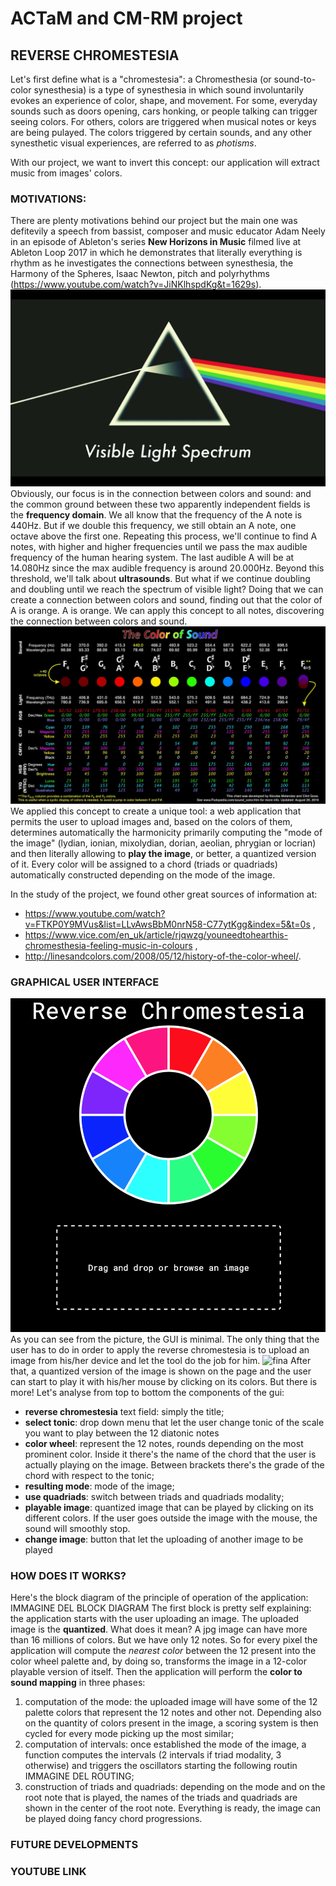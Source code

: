 # ACTaM and CM-RM project
## REVERSE CHROMESTESIA
Let's first define what is a "chromestesia": a Chromesthesia (or sound-to-color synesthesia) is a type of synesthesia in which sound involuntarily evokes an experience of color, shape, and movement. For some, everyday sounds such as doors opening, cars honking, or people talking can trigger seeing colors. For others, colors are triggered when musical notes or keys are being pulayed. The colors triggered by certain sounds, and any other synesthetic visual experiences, are referred to as *photisms*.

With our project, we want to invert this concept: our application will extract music from images' colors.

### MOTIVATIONS:
There are plenty motivations behind our project but the main one was defitevily a speech from bassist, composer and music educator Adam Neely in an episode of Ableton's series **New Horizons in Music** filmed live at Ableton Loop 2017 in which he demonstrates that literally everything is rhythm as he investigates the connections between synesthesia, the Harmony of the Spheres, Isaac Newton, pitch and polyrhythms (https://www.youtube.com/watch?v=JiNKlhspdKg&t=1629s).
![v_spectrum](/images/v_spectrum.png)
Obviously, our focus is in the connection between colors and sound: and the common ground between these two apparently independent fields is the **frequency domain**. We all know that the frequency of the A note is 440Hz. But if we double this frequency, we still obtain an A note, one octave above the first one. Repeating this process, we'll continue to find A notes, with higher and higher frequencies until we pass the max audible frequency of the human hearing system. The last audible A will be at 14.080Hz since the max audible frequency is around 20.000Hz. Beyond this threshold, we'll talk about **ultrasounds**. But what if we continue doubling and doubling until we reach the spectrum of visible light? Doing that we can create a connection between colors and sound, finding out that the color of A is orange. A is orange. We can apply this concept to all notes, discovering the connection between colors and sound.
![color_of_sounds](/images/color_of_sounds.jpg)
We applied this concept to create a unique tool: a web application that permits the user to upload images and, based on the colors of them, determines automatically the harmonicity primarily computing the "mode of the image" (lydian, ionian, mixolydian, dorian, aeolian, phrygian or locrian) and then literally allowing to **play the image**, or better, a quantized version of it. Every color will be assigned to a chord (triads or quadriads) automatically constructed depending on the mode of the image.

In the study of the project, we found other great sources of information at:
* https://www.youtube.com/watch?v=FTKP0Y9MVus&list=LLvAwsBbM0nrN58-C77ytKgg&index=5&t=0s ,
* https://www.vice.com/en_uk/article/rjqwzg/youneedtohearthis-chromesthesia-feeling-music-in-colours ,
* http://linesandcolors.com/2008/05/12/history-of-the-color-wheel/.

### GRAPHICAL USER INTERFACE
![inital](/images/initial.png)
As you can see from the picture, the GUI is minimal. The only thing that the user has to do in order to apply the reverse chromestesia is to upload an image from his/her device and let the tool do the job for him.
![fina](/images/fina.png)
After that, a quantized version of the image is shown on the page and the user can start to play it with his/her mouse by clicking on its colors. But there is more! Let's analyse from top to bottom the components of the gui:
* **reverse chromestesia** text field: simply the title;
* **select tonic**: drop down menu that let the user change tonic of the scale you want to play between the 12 diatonic notes
* **color wheel**: represent the 12 notes, rounds depending on the most prominent color. Inside it there's the name of the chord that the user is actually playing on the image. Between brackets there's the grade of the chord with respect to the tonic;
* **resulting mode**: mode of the image;
* **use quadriads**: switch between triads and quadriads modality;
* **playable image**: quantized image that can be played by clicking on its different colors. If the user goes outside the image with the mouse, the sound will smoothly stop.
* **change image**: button that let the uploading of another image to be played

### HOW DOES IT WORKS?
Here's the block diagram of the principle of operation of the application: IMMAGINE DEL BLOCK DIAGRAM
The first block is pretty self explaining: the application starts with the user uploading an image. The uploaded image is the **quantized**. What does it mean? A jpg image can have more than 16 millions of colors. But we have only 12 notes. So for every pixel the application will compute the *nearest color* between the 12 present into the color wheel palette and, by doing so, transforms the image in a 12-color playable version of itself. Then the application will perform the **color to sound mapping** in three phases:
1. computation of the mode: the uploaded image will have some of the 12 palette colors that represent the 12 notes and other not. Depending also on the quantity of colors present in the image, a scoring system is then cycled for every mode picking up the most similar;
2. computation of intervals: once established the mode of the image, a function computes the intervals (2 intervals if triad modality, 3 otherwise) and triggers the oscillators starting the following routin IMMAGINE DEL ROUTING;
3. construction of triads and quadriads: depending on the mode and on the root note that is played, the names of the triads and quadriads are shown in the center of the root note.
Everything is ready, the image can be played doing fancy chord progressions.

### FUTURE DEVELOPMENTS

### YOUTUBE LINK
